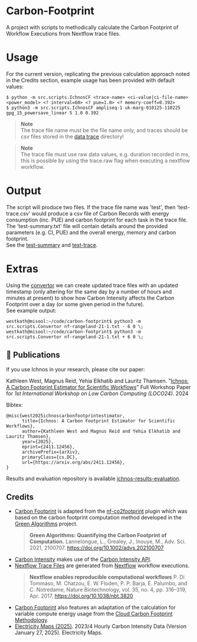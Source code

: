 # Carbon-Footprint
A project with scripts to methodically calculate the Carbon Footprint of Workflow Executions from Nextflow trace files.

# Usage
For the current version, replicating the previous calculation approach noted in the Credits section, example usage has been provided with default values:
```
$ python -m src.scripts.IchnosCF <trace-name> <ci-value|ci-file-name> <power_model> <? interval=60> <? pue=1.0> <? memory-coeff=0.392>
$ python3 -m src.scripts.IchnosCF ampliseq-1 uk-marg-010125-110225 gpg_15_powersave_linear 5 1.0 0.392
```      

> **Note**  
> The trace file name must be the file name only, and traces should be csv files stored in the [data trace](data/trace/) directory!

> **Note**  
> The trace file must use raw data values, e.g. duration recorded in ms, this is possible by using the trace.raw flag when executing a nextflow workflow. 

# Output
The script will produce two files. If the trace file name was 'test', then 'test-trace.csv' would produce a csv file of Carbon Records with energy consumption (inc. PUE) and carbon footprint for each task in the trace file. The 'test-summary.txt' file will contain details around the provided parameters (e.g. CI, PUE) and the overall energy, memory and carbon footprint.     
See the [test-summary](output/test-summary.txt) and [test-trace](output/test-trace.csv). 

# Extras
Using the [convertor](src/scripts/Convertor.py) we can create updated trace files with an updated timestamp (only altering for the same day by a number of hours and minutes at present) to show how Carbon Intensity affects the Carbon Footprint over a day (or some given period in the future).   
See example output:
```
westkath@misool:~/code/carbon-footprint$ python3 -m src.scripts.Convertor nf-rangeland-21-1.txt - 6 0 \;
westkath@misool:~/code/carbon-footprint$ python3 -m src.scripts.Convertor nf-rangeland-21-1.txt + 6 0 \;
```

## 📖 Publications

If you use Ichnos in your research, please cite our paper:

Kathleen West, Magnus Reid, Yehia Elkhatib and Lauritz Thamsen. "[Ichnos: A Carbon Footprint Estimator for Scientific Workflows](https://arxiv.org/abs/2411.12456)" Full Workshop Paper for *1st International Workshop on Low Carbon Computing (LOCO24)*. 2024

Bibtex:
```
@misc{west2025ichnoscarbonfootprintestimator,
      title={Ichnos: A Carbon Footprint Estimator for Scientific Workflows}, 
      author={Kathleen West and Magnus Reid and Yehia Elkhatib and Lauritz Thamsen},
      year={2025},
      eprint={2411.12456},
      archivePrefix={arXiv},
      primaryClass={cs.DC},
      url={https://arxiv.org/abs/2411.12456}, 
}
```

Results and evaluation repository is available [ichnos-results-evaluation](https://github.com/GlasgowC3lab/ichnos-results-evaluation).

## Credits
- [Carbon Footprint](src/scripts/CarbonFootprint.py) is adapted from the [nf-co2footprint](https://github.com/nextflow-io/nf-co2footprint) plugin which was based on the carbon footprint computation method developed in the [Green Algorithms](https://www.green-algorithms.org/) project. 
  > **Green Algorithms: Quantifying the Carbon Footprint of Computation.**
  > Lannelongue, L., Grealey, J., Inouye, M.,
  > Adv. Sci. 2021, 2100707. https://doi.org/10.1002/advs.202100707
- [Carbon Intensity](src/scripts/CarbonIntensity.py) makes use of the [Carbon Intensity API](https://carbonintensity.org.uk/).
- [Nextflow Trace Files](data/trace/) are generated from [Nextflow]() workflow executions. 
  > **Nextflow enables reproducible computational workflows**
  > P. Di Tommaso, M. Chatzou, E. W. Floden, P. P. Barja, E. Palumbo, and C. Notredame,
  > Nature Biotechnology, vol. 35, no. 4, pp. 316–319, Apr. 2017, https://doi.org/10.1038/nbt.3820
- [Carbon Footprint](src/scripts/CarbonFootprint.py) also features an adaptation of the calculation for variable compute energy usage from the [Cloud Carbon Footprint Methodology](https://www.cloudcarbonfootprint.org/docs/methodology/).
- [Electricity Maps (2025)](https://www.electricitymaps.com). 2023/4 Hourly Carbon Intensity Data (Version January 27, 2025). Electricity Maps. 

